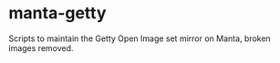 manta-getty
===========

Scripts to maintain the Getty Open Image set mirror on Manta, broken images removed.
